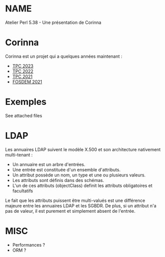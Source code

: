 
# NAME

Atelier Perl 5.38 - Une présentation de Corinna

# Corinna

Corinna est un projet qui a quelques années maintenant :

* [TPC 2023](https://www.youtube.com/watch?v=uT0S-jfO1mE)
* [TPC 2022](https://www.youtube.com/watch?v=5lSdBSCkFGs)
* [TPC 2021](https://www.youtube.com/watch?v=FO5ift28RyE)
* [FOSDEM 2021](https://www.youtube.com/watch?v=kSZO-aJg4dM)

# Exemples

See attached files

# LDAP

Les annuaires LDAP suivent le modèle X.500 et son architecture nativement multi-tenant :

* Un annuaire est un arbre d'entrées.
* Une entrée est constituée d'un ensemble d'attributs.
* Un attribut possède un nom, un type et une ou plusieurs valeurs.
* Les attributs sont définis dans des schémas.
* L'un de ces attributs (objectClass) definit les attributs obligatoires et facultatifs

Le fait que les attributs puissent être multi-valués est une différence majeure entre les annuaires LDAP et les SGBDR. De plus, si un attribut n'a pas de valeur, il est purement et simplement absent de l'entrée. 

# MISC

* Performances ?
* ORM ?


